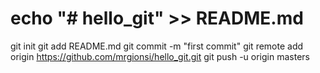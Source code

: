 # echo "# hello_git" >> README.md
git init
git add README.md
git commit -m "first commit"
git remote add origin https://github.com/mrgionsi/hello_git.git
git push -u origin masters
